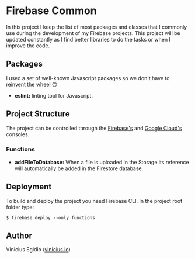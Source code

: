 # Firebase Common

In this project I keep the list of most packages and classes that I commonly use during the development of my Firebase projects. This project will be updated constantly as I find better libraries to do the tasks or when I improve the code.

## Packages

I used a set of well-known Javascript packages so we don't have to reinvent the wheel 🙃

* __eslint:__ linting tool for Javascript.

## Project Structure

The project can be controlled through the [Firebase's](https://console.firebase.google.com) and [Google Cloud's](https://console.cloud.google.com) consoles.

### Functions

* __addFileToDatabase:__ When a file is uploaded in the Storage its reference will automatically be added in the Firestore database.

## Deployment

To build and deploy the project you need Firebase CLI. In the project root folder type:

```
$ firebase deploy --only functions
```

## Author

Vinicius Egidio ([vinicius.io](http://vinicius.io))
